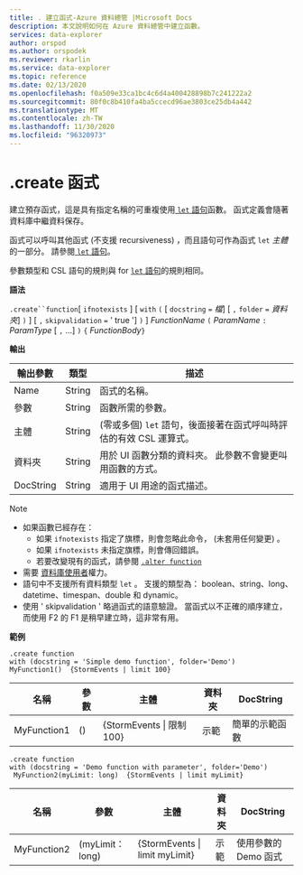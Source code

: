 ```yaml
---
title: . 建立函式-Azure 資料總管 |Microsoft Docs
description: 本文說明如何在 Azure 資料總管中建立函數。
services: data-explorer
author: orspod
ms.author: orspodek
ms.reviewer: rkarlin
ms.service: data-explorer
ms.topic: reference
ms.date: 02/13/2020
ms.openlocfilehash: f0a509e33ca1bc4c6d4a400428898b7c241222a2
ms.sourcegitcommit: 80f0c8b410fa4ba5ccecd96ae3803ce25db4a442
ms.translationtype: MT
ms.contentlocale: zh-TW
ms.lasthandoff: 11/30/2020
ms.locfileid: "96320973"
---
```

# <a name="create-function"></a>.create 函式

建立預存函式，這是具有指定名稱的可重複使用[ `let` 語句](../query/letstatement.md)函數。 函式定義會隨著資料庫中繼資料保存。

函式可以呼叫其他函式 (不支援 recursiveness) ，而且語句可作為函式 `let` *主體* 的一部分。 請參閱[ `let` 語句](../query/letstatement.md)。

參數類型和 CSL 語句的規則與 for [ `let` 語句](../query/letstatement.md)的規則相同。
    
**語法**

`.create``function`[ `ifnotexists` ] [ `with` `(` [ `docstring` `=` *檔*] [ `,` `folder` `=` *資料夾*] `)` ] [ `,` `skipvalidation` `=` ' true '] `)` ] *FunctionName* `(` *ParamName* `:` *ParamType* [ `,` ...] `)` `{` *FunctionBody*`}`

**輸出**    
    
|輸出參數 |類型 |描述
|---|---|--- 
|Name  |String |函式的名稱。 
|參數  |String |函數所需的參數。
|主體  |String | (零或多個) `let` 語句，後面接著在函式呼叫時評估的有效 CSL 運算式。
|資料夾|String|用於 UI 函數分類的資料夾。 此參數不會變更叫用函數的方式。
|DocString|String|適用于 UI 用途的函式描述。

> [!NOTE]
> * 如果函數已經存在：
>    * 如果 `ifnotexists` 指定了旗標，則會忽略此命令， (未套用任何變更) 。
>    * 如果 `ifnotexists` 未指定旗標，則會傳回錯誤。
>    * 若要改變現有的函式，請參閱 [`.alter function`](alter-function.md)
> * 需要 [資料庫使用者](../management/access-control/role-based-authorization.md)權力。
> * 語句中不支援所有資料類型 `let` 。 支援的類型為： boolean、string、long、datetime、timespan、double 和 dynamic。
> * 使用 ' skipvalidation ' 略過函式的語意驗證。 當函式以不正確的順序建立，而使用 F2 的 F1 是稍早建立時，這非常有用。

**範例** 

```kusto
.create function 
with (docstring = 'Simple demo function', folder='Demo')
MyFunction1()  {StormEvents | limit 100}
```

|名稱|參數|主體|資料夾|DocString|
|---|---|---|---|---|
|MyFunction1|()|{StormEvents &#124; 限制 100}|示範|簡單的示範函數|

```kusto
.create function
with (docstring = 'Demo function with parameter', folder='Demo')
 MyFunction2(myLimit: long)  {StormEvents | limit myLimit}
```

|名稱|參數|主體|資料夾|DocString|
|---|---|---|---|---|
|MyFunction2| (myLimit： long) |{StormEvents &#124; limit myLimit}|示範|使用參數的 Demo 函式|
